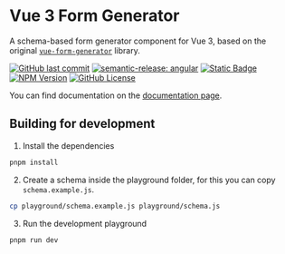 # Vue 3 Form Generator
A schema-based form generator component for Vue 3, based on the original 
[`vue-form-generator`](https://github.com/vue-generators/vue-form-generator) library.

[![GitHub last commit](https://img.shields.io/github/last-commit/kevinkosterr/vue3-form-generator?logo=github)](https://github.com/kevinkosterr/vue3-form-generator/commits/main/)
[![semantic-release: angular](https://img.shields.io/badge/semantic--release-angular-e10079?logo=semantic-release)](https://github.com/semantic-release/semantic-release)
[![Static Badge](https://img.shields.io/badge/Vue%20version-3.x.x-green?logo=vue.js)](https://vuejs.org)
[![NPM Version](https://img.shields.io/npm/v/%40kevinkosterr%2Fvue3-form-generator?logo=npm)](https://www.npmjs.com/package/@kevinkosterr/vue3-form-generator)
[![GitHub License](https://img.shields.io/github/license/kevinkosterr/vue3-form-generator)](https://github.com/kevinkosterr/vue3-form-generator?tab=MIT-1-ov-file)

You can find documentation on the [documentation page](https://kevinkosterr.github.io/vue3-form-generator-docs).

## Building for development
1. Install the dependencies
```bash
pnpm install
```
2. Create a schema inside the playground folder, for this you can copy `schema.example.js`.
```bash
cp playground/schema.example.js playground/schema.js
```
3. Run the development playground
```bash
pnpm run dev 
```


